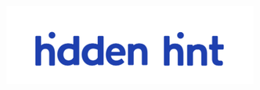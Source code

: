 <p style="text-align: center">
<img src="https://github.com/hidden-hint/.github/blob/main/profile/logo.svg" alt="hidden hint - software development"/>
</p>

